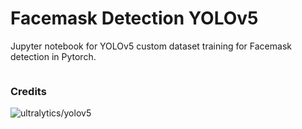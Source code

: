 # Facemask Detection YOLOv5
Jupyter notebook for YOLOv5 custom dataset training for Facemask detection in Pytorch.



![[](https://colab.research.google.com/assets/colab-badge.svg)](https://colab.research.google.com/github/Nannigalaxy/facemask_detection_yolov5/blob/master/facemask_yolov5.ipynb)


### Credits
![ultralytics/yolov5](https://github.com/ultralytics/yolov5)
